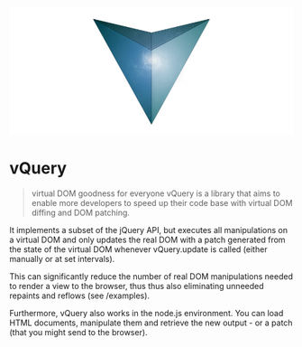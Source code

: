 ![AVA](logo.png)
# vQuery
> virtual DOM goodness for everyone
vQuery is a library that aims to enable more developers to speed up their code base with virtual DOM diffing and DOM patching.

It implements a subset of the jQuery API, but executes all manipulations on a virtual DOM and only updates the real DOM with a patch generated from the state of the virtual DOM whenever vQuery.update is called (either manually or at set intervals).

This can significantly reduce the number of real DOM manipulations needed to render a view to the browser, thus thus also eliminating unneeded repaints and reflows (see /examples).

Furthermore, vQuery also works in the node.js environment. You can load HTML documents, manipulate them and retrieve the new output - or a patch (that you might send to the browser).
